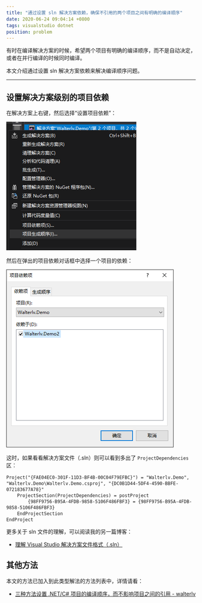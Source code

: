 ```yaml
---
title: "通过设置 sln 解决方案依赖，确保不引用的两个项目之间有明确的编译顺序"
date: 2020-06-24 09:04:14 +0800
tags: visualstudio dotnet
position: problem
---
```


有时在编译解决方案的时候，希望两个项目有明确的编译顺序，而不是自动决定，或者在并行编译的时候同时编译。

本文介绍通过设置 sln 解决方案依赖来解决编译顺序问题。

---

<div id="toc"></div>

## 设置解决方案级别的项目依赖

在解决方案上右键，然后选择“设置项目依赖”：

![设置项目依赖](/static/posts/2019-07-24-12-17-34.png)

然后在弹出的项目依赖对话框中选择一个项目的依赖：

![选择项目依赖](/static/posts/2019-07-24-12-18-39.png)

这时，如果看看解决方案文件（.sln）则可以看到多出了 `ProjectDependencies` 区：

```
Project("{FAE04EC0-301F-11D3-BF4B-00C04F79EFBC}") = "Walterlv.Demo", "Walterlv.Demo\Walterlv.Demo.csproj", "{DC0B1D44-5DF4-4590-BBFE-072183677A78}"
	ProjectSection(ProjectDependencies) = postProject
		{98FF9756-B95A-4FDB-9858-5106F486FBF3} = {98FF9756-B95A-4FDB-9858-5106F486FBF3}
	EndProjectSection
EndProject
```

更多关于 sln 文件的理解，可以阅读我的另一篇博客：

- [理解 Visual Studio 解决方案文件格式（.sln）](/post/understand-the-sln-file)

## 其他方法

本文的方法已加入到此类型解法的方法列表中，详情请看：

- [三种方法设置 .NET/C# 项目的编译顺序，而不影响项目之间的引用 - walterlv](https://blog.walterlv.com/post/affects-project-building-order.html)
